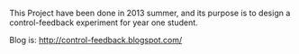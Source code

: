 This Project have been done in 2013 summer, and its purpose is to design a control-feedback experiment for year one student.

Blog is: http://control-feedback.blogspot.com/

